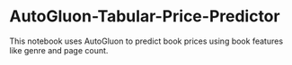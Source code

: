 # AutoGluon-Tabular-Price-Predictor

This notebook uses AutoGluon to predict book prices using book features like genre and page count.
